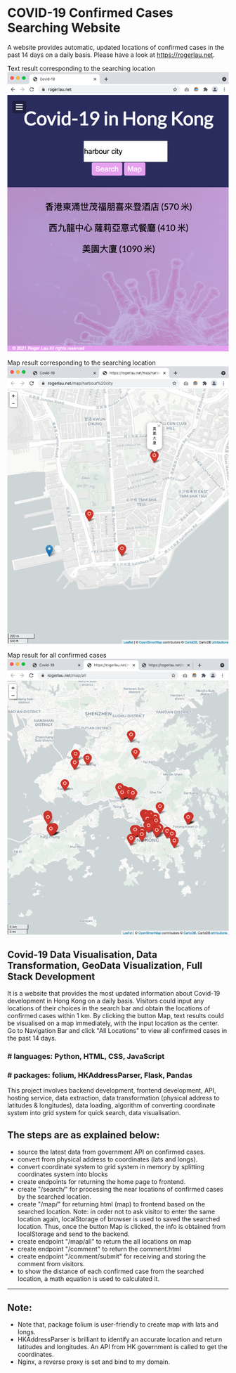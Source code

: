 # COVID-19 Confirmed Cases Searching Website 
A website provides automatic, updated locations of confirmed cases in the past 14 days on a daily basis. Please have a look at https://rogerlau.net.

Text result corresponding to the searching location
![alt text](searching_result.png "Title Text")

Map result corresponding to the searching location
![alt text](result_map.png "Title Text")

Map result for all confirmed cases
![alt text](result_all_cases.png "Title Text")

## Covid-19 Data Visualisation, Data Transformation, GeoData Visualization, Full Stack Development

It is a website that provides the most updated information about Covid-19 development in Hong Kong on a daily basis. Visitors could input any locations of their choices in the search bar and obtain the locations of confirmed cases within 1 km. By clicking the button Map, text results could be visualised on a map immediately, with the input location as the center. Go to Navigation Bar and click "All Locations" to view all confirmed cases in the past 14 days.

### # languages: Python, HTML, CSS, JavaScript

### # packages: folium, HKAddressParser, Flask, Pandas

This project involves backend development, frontend development, API, hosting service, data extraction, data transformation (physical address to latitudes & longitudes), data loading, algorithm of converting coordinate system into grid system for quick search, data visualisation.

## The steps are as explained below:

- source the latest data from government API on confirmed cases.
- convert from physical address to coordinates (lats and longs).
- convert coordinate system to grid system in memory by splitting coordinates system into blocks
- create endpoints for returning the home page to frontend.
- create "/search/<location>" for processing the near locations of confirmed cases by the searched location.
- create "/map/<location>" for returning html (map) to frontend based on the searched location.
Note: in order not to ask visitor to enter the same location again, localStorage of browser is used to saved the searched location. Thus, once the button Map is clicked, the info is obtained from localStorage and send to the backend.
- create endpoint "/map/all" to return the all locations on map
- create endpoint "/comment" to return the comment.html
- create endpoint "/comment/submit" for receiving and storing the comment from visitors.
- to show the distance of each confirmed case from the searched location, a math equation is used to calculated it.

---

## Note:

- Note that, package folium is user-friendly to create map with lats and longs.
- HKAddressParser is brilliant to identify an accurate location and return latitudes and longitudes. An API from HK government is called to get the coordinates.
- Nginx, a reverse proxy is set and bind to my domain.
